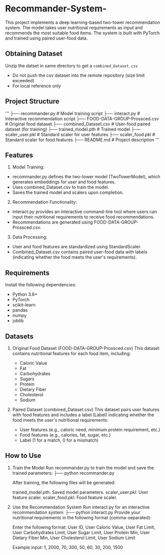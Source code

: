 # Recommander-System-
This project implements a deep learning-based two-tower recommendation system. The model takes user nutritional requirements as input and recommends the most suitable food items. The system is built with PyTorch and trained using paired user-food data.

## Obtaining Dataset
Unzip the datset in same directory to get a `combined_Dataset.csv`
- Do not push the csv dataset into the remote repository (size limit exceeded)
- For local reference only

## Project Structure
'''
├── recommander.py           # Model training script
├── interact.py              # Interactive recommendation script
├── FOOD-DATA-GROUP-Prossced.csv  # Original food dataset
├── combined_Dataset.csv      # User-food paired dataset (for training)
├── trained_model.pth         # Trained model
├── scaler_user.pkl           # Standard scaler for user features
├── scaler_food.pkl           # Standard scaler for food features
├── README.md                 # Project description
'''


## Features
1. Model Training:

- recommander.py defines the two-tower model (TwoTowerModel), which generates embeddings for user and food features.
- Uses combined_Dataset.csv to train the model.
- Saves the trained model and scalers upon completion.

2. Recommendation Functionality:

- Interact.py provides an interactive command-line tool where users can input their nutritional requirements to receive food recommendations.
- Recommendations are generated using FOOD-DATA-GROUP-Prossced.csv.

3. Data Processing:

- User and food features are standardized using StandardScaler.
- Combined_Dataset.csv contains paired user-food data with labels (indicating whether the food meets the user's requirements).

## Requirements
Install the following dependencies:

- Python 3.8+
- PyTorch
- scikit-learn
- pandas
- numpy
- joblib

## Datasets
1. Original Food Dataset (FOOD-DATA-GROUP-Prossced.csv)
   This dataset contains nutritional features for each food item, including:
   - Caloric Value
   - Fat
   - Carbohydrates
   - Sugars
   - Protein
   - Dietary Fiber
   - Cholesterol
   - Sodium
2. Paired Dataset (combined_Dataset.csv)
   This dataset pairs user features with food features and includes a label (Label) indicating whether the food meets the user's nutritional requirements:

   - User features (e.g., caloric need, minimum protein requirement, etc.)
   - Food features (e.g., calories, fat, sugar, etc.)
   - Label (1 for a match, 0 for a mismatch)

## How to Use
1. Train the Model
   Run recommander.py to train the model and save the trained parameters:
   ├── python recommander.py
   
   After training, the following files will be generated:

   trained_model.pth: Saved model parameters.
   scaler_user.pkl: User feature scaler.
   scaler_food.pkl: Food feature scaler.
   
3. Use the Recommendation System
   Run interact.py for an interactive recommendation system:
   ├── python interact.py
   Provide your nutritional requirements in the following format (comma-separated):

   Enter the following format:
   User ID, User Caloric Value, User Fat Limit, User Carbohydrates Limit, User Sugar Limit, 
   User Protein Min, User Dietary Fiber Min, User Cholesterol Limit, User Sodium Limit

   Example input:
   1, 2000, 70, 300, 50, 60, 30, 200, 1500

